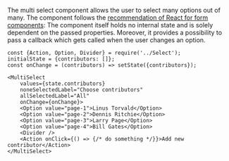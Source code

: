 The multi select component allows the user to select many options out of many.
The component follows the
[recommendation of React for form components](https://facebook.github.io/react/docs/forms.html):
The component itself holds no internal state and is solely dependent on the passed properties.
Moreover, it provides a possibility to pass a callback which gets called when the user changes an option.

```
const {Action, Option, Divider} = require('../Select');
initialState = {contributors: []};
const onChange = (contributors) => setState({contributors});

<MultiSelect
    values={state.contributors}
    noneSelectedLabel="Choose contributors"
    allSelectedLabel="All"
    onChange={onChange}>
    <Option value="page-1">Linus Torvald</Option>
    <Option value="page-2">Dennis Ritchie</Option>
    <Option value="page-3">Larry Page</Option>
    <Option value="page-4">Bill Gates</Option>
    <Divider />
    <Action onClick={() => {/* do something */}}>Add new contributor</Action>
</MultiSelect>
```
